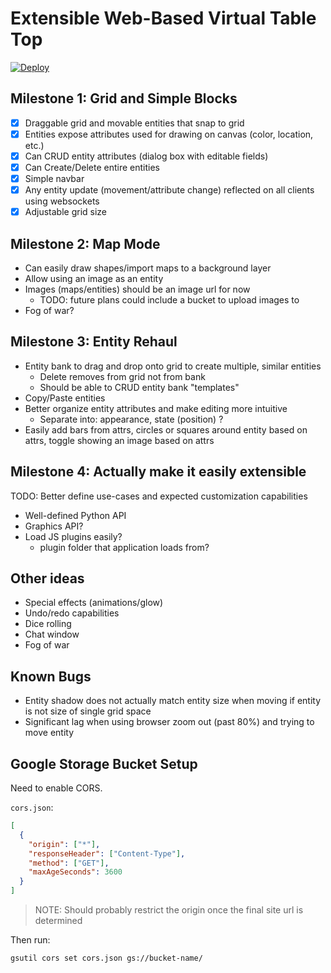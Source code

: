 # Extensible Web-Based Virtual Table Top

[![Deploy](https://www.herokucdn.com/deploy/button.svg)](https://heroku.com/deploy)

## Milestone 1: Grid and Simple Blocks

- [x] Draggable grid and movable entities that snap to grid
- [x] Entities expose attributes used for drawing on canvas (color, location, etc.)
- [x] Can CRUD entity attributes (dialog box with editable fields)
- [x] Can Create/Delete entire entities
- [x] Simple navbar
- [x] Any entity update (movement/attribute change) reflected on all clients using websockets
- [x] Adjustable grid size

## Milestone 2: Map Mode

* Can easily draw shapes/import maps to a background layer
* Allow using an image as an entity
* Images (maps/entities) should be an image url for now
    * TODO: future plans could include a bucket to upload images to
* Fog of war?

## Milestone 3: Entity Rehaul

* Entity bank to drag and drop onto grid to create multiple, similar entities
    * Delete removes from grid not from bank
    * Should be able to CRUD entity bank "templates"
* Copy/Paste entities
* Better organize entity attributes and make editing more intuitive
    * Separate into: appearance, state (position) ?
* Easily add bars from attrs, circles or squares around entity based on attrs,
  toggle showing an image based on attrs

## Milestone 4: Actually make it easily extensible

TODO: Better define use-cases and expected customization capabilities

* Well-defined Python API
* Graphics API?
* Load JS plugins easily?
    * plugin folder that application loads from?

## Other ideas

* Special effects (animations/glow)
* Undo/redo capabilities
* Dice rolling
* Chat window
* Fog of war

## Known Bugs

* Entity shadow does not actually match entity size when moving if entity is not
  size of single grid space
* Significant lag when using browser zoom out (past 80%) and trying to move entity

## Google Storage Bucket Setup

Need to enable CORS.

`cors.json`:

```json
[
  {
    "origin": ["*"],
    "responseHeader": ["Content-Type"],
    "method": ["GET"],
    "maxAgeSeconds": 3600
  }
]
```

> NOTE: Should probably restrict the origin once the final site url is determined

Then run:

`gsutil cors set cors.json gs://bucket-name/`

